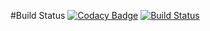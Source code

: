 #Build Status
[![Codacy Badge](https://api.codacy.com/project/badge/Grade/e34628c1cdf7496f95008460c5b382df)](https://www.codacy.com/app/macfol/Kamienica?utm_source=github.com&utm_medium=referral&utm_content=macfol/Kamienica&utm_campaign=badger)
[![Build Status](https://travis-ci.org/macfol/Kamienica.svg?branch=master)](https://travis-ci.org/macfol/Kamienica)
